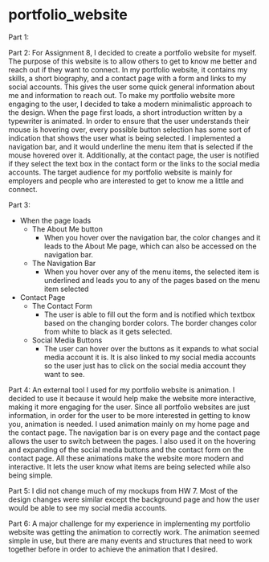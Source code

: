 # portfolio_website

Part 1: 

Part 2: For Assignment 8, I decided to create a portfolio website for myself. The purpose of this website is to allow others to get to know me better and reach out if they want to connect. In my portfolio website, it contains my skills, a short biography, and a contact page with a form and links to my social accounts. This gives the user some quick general information about me and information to reach out. To make my portfolio website more engaging to the user, I decided to take a modern minimalistic approach to the design. When the page first loads, a short introduction written by a typewriter is animated. In order to ensure that the user understands their mouse is hovering over, every possible button selection has some sort of indication that shows the user what is being selected. I implemented a navigation bar, and it would underline the menu item that is selected if the mouse hovered over it. Additionally, at the contact page, the user is notified if they select the text box in the contact form or the links to the social media accounts. The target audience for my portfolio website is mainly for employers and people who are interested to get to know me a little and connect. 

Part 3:       
* When the page loads 
  * The About Me button 
    * When you hover over the navigation bar, the color changes and it leads to the About Me page, which can also be accessed on the navigation bar. 
  * The Navigation Bar
    * When you hover over any of the menu items, the selected item is underlined and leads you to any of the pages based on the menu item selected 
* Contact Page 
  * The Contact Form 
    * The user is able to fill out the form and is notified which textbox based on the changing border colors. The border changes color from white to black as it gets selected. 
  * Social Media Buttons 
    * The user can hover over the buttons as it expands to what social media account it is. It is also linked to my social media accounts so the user just has to click on the social media account they want to see. 

Part 4: 
An external tool I used for my portfolio website is animation. I decided to use it because it would help make the website more interactive, making it more engaging for the user. Since all portfolio websites are just information, in order for the user to be more interested in getting to know you, animation is needed. I used animation mainly on my home page and the contact page. The navigation bar is on every page and the contact page allows the user to switch between the pages. I also used it on the hovering and expanding of the social media buttons and the contact form on the contact page. All these animations make the website more modern and interactive. It lets the user know what items are being selected while also being simple.

Part 5: 
I did not change much of my mockups from HW 7. Most of the design changes were similar except the background page and how the user would be able to see my social media accounts. 

Part 6: 
A major challenge for my experience in implementing my portfolio website was getting the animation to correctly work. The animation seemed simple in use, but there are many events and structures that need to work together before in order to achieve the animation that I desired. 

